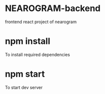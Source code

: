 # NEAROGRAM-backend
frontend react project of nearogram
# npm install
To install required dependencies
# npm start
To start dev server

